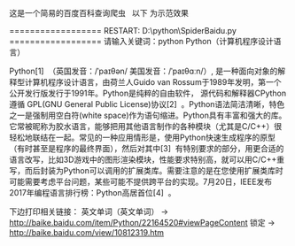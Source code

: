这是一个简易的百度百科查询爬虫
 
以下 为示范效果

================== RESTART: D:\python\SpiderBaidu.py ==================
请输入关键词：python
Python（计算机程序设计语言）

Python[1] 
（英国发音：/ˈpaɪθən/ 美国发音：/ˈpaɪθɑːn/）, 是一种面向对象的解释型计算机程序设计语言，由荷兰人Guido van Rossum于1989年发明，第一个公开发行版发行于1991年。Python是纯粹的自由软件， 源代码和解释器CPython遵循 GPL(GNU General Public License)协议[2] 
。Python语法简洁清晰，特色之一是强制用空白符(white space)作为语句缩进。Python具有丰富和强大的库。它常被昵称为胶水语言，能够把用其他语言制作的各种模块（尤其是C/C++）很轻松地联结在一起。常见的一种应用情形是，使用Python快速生成程序的原型（有时甚至是程序的最终界面），然后对其中[3] 
有特别要求的部分，用更合适的语言改写，比如3D游戏中的图形渲染模块，性能要求特别高，就可以用C/C++重写，而后封装为Python可以调用的扩展类库。需要注意的是在您使用扩展类库时可能需要考虑平台问题，某些可能不提供跨平台的实现。7月20日，IEEE发布2017年编程语言排行榜：Python高居首位[4] 
。

下边打印相关链接：
英文单词（英文单词） -> http://baike.baidu.com/item/Python/22164520#viewPageContent
锁定 -> http://baike.baidu.com/view/10812319.htm
>>> 

